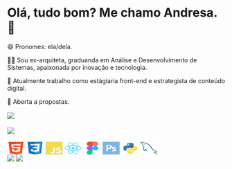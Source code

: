 <h1>Olá, tudo bom? Me chamo Andresa. 👋</h1>

<div> 
<p>😄 Pronomes: ela/dela.</p>
<p>🐱‍👤 Sou ex-arquiteta, graduanda em Análise e Desenvolvimento de Sistemas, apaixonada por inovação e tecnologia. </p>
<p>🔭 Atualmente trabalho como estágiaria front-end e estrategista de conteúdo digital.</p>
<p>🌱 Aberta a propostas. </p>
</div> 

<div style="display: inline_block">
<a href="https://github.com/anuraghazra/github-readme-stats">
  <img align="center" src="https://github-readme-stats.vercel.app/api?username=andresamaciel&count_private=true&show_icons=true&theme=buefy" />
</a>
  <br>
  <br>
<a href="https://github.com/anuraghazra/github-readme-stats">
  <img align="center" src="https://github-readme-stats.vercel.app/api/top-langs/?username=andresamaciel&layout=compact&theme=buefy" />
</a>
</div>

<div style="display: inline_block"><br>
  <img align="center" alt="And-HTML" height="30" width="40" src="https://raw.githubusercontent.com/devicons/devicon/master/icons/html5/html5-original.svg">
  <img align="center" alt="And-CSS" height="30" width="40" src="https://raw.githubusercontent.com/devicons/devicon/master/icons/css3/css3-original.svg">
  <img align="center" alt="And-Js" height="30" width="40" src="https://raw.githubusercontent.com/devicons/devicon/master/icons/javascript/javascript-plain.svg">
  <img align="center" alt="And-React" height="30" width="40" src="https://raw.githubusercontent.com/devicons/devicon/master/icons/react/react-original.svg">
  <img align="center" alt="And-Figma" height="30" width="40" src="https://raw.githubusercontent.com/devicons/devicon/master/icons/figma/figma-original.svg">
  <img align="center" alt="And-Photoshop" height="30" width="40" src="https://raw.githubusercontent.com/devicons/devicon/master/icons/photoshop/photoshop-plain.svg">
  <img align="center" alt="And-Python" height="30" width="40" src="https://raw.githubusercontent.com/devicons/devicon/master/icons/python/python-original.svg">
  <img align="center" alt="And-MySQL" height="30" width="40" src="https://raw.githubusercontent.com/devicons/devicon/master/icons/mysql/mysql-original.svg">
</div>
 
<div> 
  <a href = "mailto:andresa.maciel@outlook.com"><img src="https://img.shields.io/badge/-Email-%23333?style=for-the-badge&logo=gmail&logoColor=white" target="_blank"></a>
  <a href="https://www.linkedin.com/in/andresamaciel" target="_blank"><img src="https://img.shields.io/badge/-LinkedIn-%230077B5?style=for-the-badge&logo=linkedin&logoColor=white" target="_blank"></a> 
</div>
